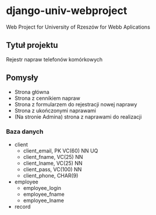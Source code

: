 # django-univ-webproject
Web Project for University of Rzeszów for Webb Aplications

## Tytuł projektu
Rejestr napraw telefonów komórkowych

## Pomysły
+ Strona główna
+ Strona z cennikiem napraw
+ Strona z formularzem do rejestracji nowej naprawy
+ Strona z ukończonymi naprawami
+ (Na stronie Admina) strona z naprawami do realizacji

### Baza danych

+ client
  - client_email, PK VC(60) NN UQ
  - client_fname, VC(25) NN
  - client_lname, VC(25) NN
  - client_pass, VC(100) NN
  - client_phone, CHAR(9) 
+ employee
  - employee_login
  - employee_fname
  - employee_lname
+ record
